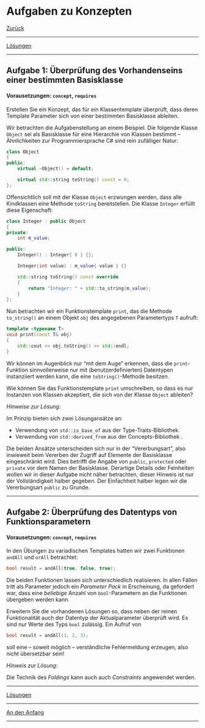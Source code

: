 # Aufgaben zu Konzepten

[Zurück](Exercises.md)

---

[Lösungen](Exercises_17_Concepts.cpp)

---

## Aufgabe 1: Überprüfung des Vorhandenseins einer bestimmten Basisklasse

#### Vorausetzungen: `concept`, `requires`

Erstellen Sie ein Konzept, das für ein Klassentemplate überprüft,
dass deren Template Parameter sich von einer bestimmten Basisklasse ableiten.

Wir betrachten die Aufgabenstellung an einem Beispiel.
Die folgende Klasse `Object` sei als Basisklasse für eine Hierarchie von Klassen bestimmt &ndash;
Ähnlichkeiten zur Programmiersprache C# sind rein zufälliger Natur:

```cpp
class Object
{
public:
    virtual ~Object() = default;

    virtual std::string toString() const = 0;
};
```

Offensichtlich soll mit der Klasse `Object` erzwungen werden, dass alle Kindklassen eine Methode `toString` bereitstellen.
Die Klasse `Integer` erfüllt diese Eigenschaft:

```cpp
class Integer : public Object
{
private:
    int m_value;

public:
    Integer() : Integer{ 0 } {};

    Integer(int value) : m_value{ value } {}

    std::string toString() const override
    {
        return "Integer: " + std::to_string(m_value);
    }
};
```

Nun betrachten wir ein Funktionstemplate `print`,
das die Methode `to_string()` an einem Objekt `obj` des angegebenen Parametertyps `T` aufruft:

```cpp
template <typename T>
void print(const T& obj)
{
    std::cout << obj.toString() << std::endl;
}
```

Wir können im Augenblick nur &ldquo;mit dem Auge&rdquo; erkennen,
dass die `print`-Funktion sinnvollerweise nur mit (benutzerdefinierten) Datentypen instanziiert werden kann,
die eine `toString()`-Methode besitzen.

Wie können Sie das Funktionstemplate `print` umschreiben, 
so dass es nur Instanzen von Klassen akzeptiert, die sich von der Klasse `Object` ableiten?

*Hinweise zur Lösung*:

Im Prinzip bieten sich zwei Lösungansätze an:

  * Verwendung von `std::is_base_of` aus der Type-Traits-Bibliothek.
  * Verwendung von `std::derived_from` aus der Concepts-Bibliothek .

Die beiden Ansätze unterscheiden sich nur in der &ldquo;Vererbungsart&rdquo;,
also inwieweit beim Vererben der Zugriff auf Elemente der Basisklasse eingeschränkt wird.
Dies betrifft die Angabe von `public`, `protected` oder `private` vor dem Namen der Basisklasse.
Derartige Details oder Feinheiten wollen wir in dieser Aufgabe nicht näher betrachten,
dieser Hinweis ist nur der Vollständigkeit halber gegeben.
Der Einfachheit halber legen wir die Vererbungsart `public` zu Grunde.

---

## Aufgabe 2: Überprüfung des Datentyps von Funktionsparametern

#### Vorausetzungen: `concept`, `requires`

In den Übungen zu variadischen Templates hatten wir zwei Funktionen `andAll` und `orAll`
betrachtet:

```cpp
bool result = andAll(true, false, true);
```

Die beiden Funktionen lassen sich unterschiedlich realisieren.
In allen Fällen tritt als Parameter jedoch ein *Parameter Pack* in Erscheinung,
da gefordert war, dass eine *beliebige* Anzahl von `bool`-Parametern an die Funktionen
übergeben werden kann.

Erweitern Sie die vorhandenen Lösungen so, dass neben der reinen Funktionalität
auch der Datentyp der Aktualparameter überprüft wird. Es sind nur Werte
des Typs `bool` zulässig. Ein Aufruf von 

```cpp
bool result = andAll(1, 2, 3);
```

soll eine &ndash; soweit möglich &ndash; verständliche Fehlermeldung erzeugen,
also nicht übersetzbar sein!

*Hinweis zur Lösung*:

Die Technik des *Foldings* kann auch auch *Constraints* angewendet werden. 

---

[Lösungen](Exercises_17_Concepts.cpp)

---

[An den Anfang](#Aufgaben-zu-Konzepten)

---
